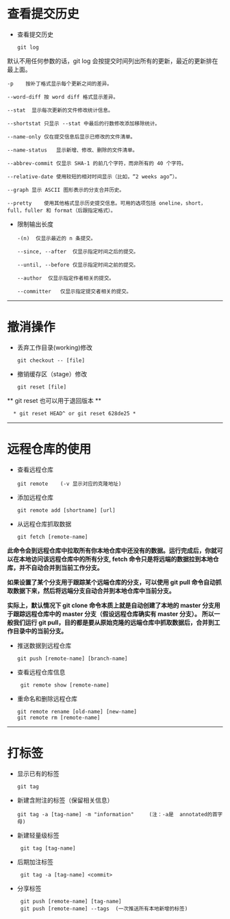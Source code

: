 # 查看提交历史

* 查看提交历史

      git log

默认不用任何参数的话，git log 会按提交时间列出所有的更新，最近的更新排在最上面。

    -p    按补丁格式显示每个更新之间的差异。
  
    --word-diff	按 word diff 格式显示差异。
  
    --stat	显示每次更新的文件修改统计信息。
  
    --shortstat	只显示 --stat 中最后的行数修改添加移除统计。
  
    --name-only	仅在提交信息后显示已修改的文件清单。
  
    --name-status	显示新增、修改、删除的文件清单。
  
    --abbrev-commit	仅显示 SHA-1 的前几个字符，而非所有的 40 个字符。
  
    --relative-date	使用较短的相对时间显示（比如，“2 weeks ago”）。
  
    --graph	显示 ASCII 图形表示的分支合并历史。
  
    --pretty	使用其他格式显示历史提交信息。可用的选项包括 oneline，short，full，fuller 和 format（后跟指定格式）。
  
* 限制输出长度

      -(n)	仅显示最近的 n 条提交。
    
      --since, --after	仅显示指定时间之后的提交。
    
      --until, --before	仅显示指定时间之前的提交。
    
      --author	仅显示指定作者相关的提交。
    
      --committer	仅显示指定提交者相关的提交。
    
----------------

# 撤消操作

* 丢弃工作目录(working)修改

      git checkout -- [file]
    
* 撤销缓存区（stage）修改

      git reset [file]
      
** git reset 也可以用于退回版本 **

      * git reset HEAD^ or git reset 628de25 *
      
-------

# 远程仓库的使用

* 查看远程仓库

      git remote    (-v 显示对应的克隆地址)
      
* 添加远程仓库

      git remote add [shortname] [url]
      
* 从远程仓库抓取数据

      git fetch [remote-name]
      
**此命令会到远程仓库中拉取所有你本地仓库中还没有的数据。运行完成后，你就可以在本地访问该远程仓库中的所有分支,
fetch 命令只是将远端的数据拉到本地仓库，并不自动合并到当前工作分支。**

**如果设置了某个分支用于跟踪某个远端仓库的分支，可以使用 git pull 命令自动抓取数据下来，然后将远端分支自动合并到本地仓库中当前分支。**

**实际上，默认情况下 git clone 命令本质上就是自动创建了本地的 master 分支用于跟踪远程仓库中的 master 分支（假设远程仓库确实有 master 分支）。
所以一般我们运行 git pull，目的都是要从原始克隆的远端仓库中抓取数据后，合并到工作目录中的当前分支。**

* 推送数据到远程仓库

      git push [remote-name] [branch-name]
      
* 查看远程仓库信息

       git remote show [remote-name]
       
* 重命名和删除远程仓库

      git remote rename [old-name] [new-name]
      git remote rm [remote-name]
      
--------

# 打标签

* 显示已有的标签

      git tag
      
* 新建含附注的标签（保留相关信息）

      git tag -a [tag-name] -m "information"     (注：-a是  annotated的首字母)
      
* 新建轻量级标签

       git tag [tag-name]
       
* 后期加注标签

       git tag -a [tag-name] <commit>
       
* 分享标签
  
       git push [remote-name] [tag-name]
       git push [remote-name] --tags  (一次推送所有本地新增的标签)
